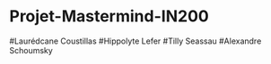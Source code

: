 # Projet-Mastermind-IN200
#Laurédcane Coustillas
#Hippolyte Lefer
#Tilly Seassau
#Alexandre Schoumsky 
